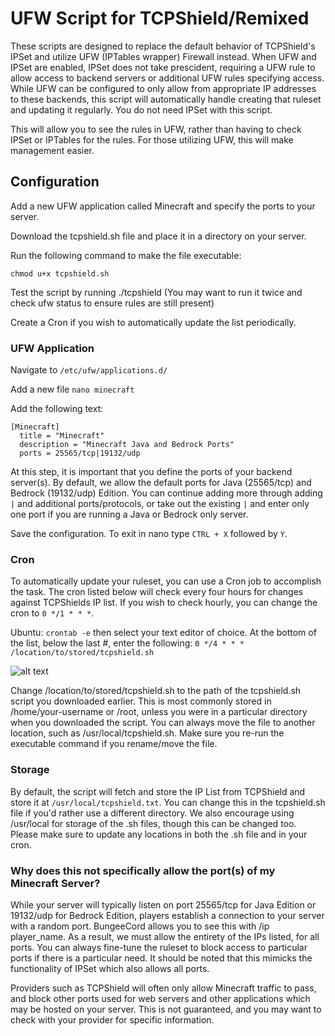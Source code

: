 # UFW Script for TCPShield/Remixed

These scripts are designed to replace the default behavior of TCPShield's IPSet and utilize UFW (IPTables wrapper) Firewall instead. When UFW and IPSet are enabled, IPSet does not take prescident, requiring a UFW rule to allow access to backend servers or additional UFW rules specifying access. While UFW can be configured to only allow from appropriate IP addresses to these backends, this script will automatically handle creating that ruleset and updating it regularly. You do not need IPSet with this script.

This will allow you to see the rules in UFW, rather than having to check IPSet or IPTables for the rules. For those utilizing UFW, this will make management easier.

## Configuration
Add a new UFW application called Minecraft and specify the ports to your server.

Download the tcpshield.sh file and place it in a directory on your server.

Run the following command to make the file executable:
```
chmod u+x tcpshield.sh
```

Test the script by running ./tcpshield (You may want to run it twice and check ufw status to ensure rules are still present)

Create a Cron if you wish to automatically update the list periodically.

### UFW Application
Navigate to ```/etc/ufw/applications.d/```

Add a new file ```nano minecraft```

Add the following text:
```
[Minecraft]
  title = "Minecraft"
  description = "Minecraft Java and Bedrock Ports"
  ports = 25565/tcp|19132/udp
```
At this step, it is important that you define the ports of your backend server(s). By default, we allow the default ports for Java (25565/tcp) and Bedrock (19132/udp) Edition. You can continue adding more through adding ```|``` and additional ports/protocols, or take out the existing ```|``` and enter only one port if you are running a Java or Bedrock only server.

Save the configuration. To exit in nano type ```CTRL + X``` followed by ```Y```. 

### Cron
To automatically update your ruleset, you can use a Cron job to accomplish the task. The cron listed below will check every four hours for changes against TCPShields IP list. If you wish to check hourly, you can change the cron to ```0 */1 * * *```. 

Ubuntu: ```crontab -e``` then select your text editor of choice. At the bottom of the list, below the last #, enter the following:
```0 */4 * * * /location/to/stored/tcpshield.sh```

![alt text](https://github.com/RemixFusion/Minecraft-Proxy-Protocol-UFW-Ruleset/blob/main/crontab.png?raw=true)

Change /location/to/stored/tcpshield.sh to the path of the tcpshield.sh script you downloaded earlier. This is most commonly stored in /home/your-username or /root, unless you were in a particular directory when you downloaded the script. You can always move the file to another location, such as /usr/local/tcpshield.sh. Make sure you re-run the executable command if you rename/move the file.

### Storage
By default, the script will fetch and store the IP List from TCPShield and store it at ```/usr/local/tcpshield.txt```. You can change this in the tcpshield.sh file if you'd rather use a different directory. We also encourage using /usr/local for storage of the .sh files, though this can be changed too. Please make sure to update any locations in both the .sh file and in your cron.

### Why does this not specifically allow the port(s) of my Minecraft Server?
While your server will typically listen on port 25565/tcp for Java Edition or 19132/udp for Bedrock Edition, players establish a connection to your server with a random port. BungeeCord allows you to see this with /ip player_name. As a result, we must allow the entirety of the IPs listed, for all ports. You can always fine-tune the ruleset to block access to particular ports if there is a particular need. It should be noted that this mimicks the functionality of IPSet which also allows all ports.

Providers such as TCPShield will often only allow Minecraft traffic to pass, and block other ports used for web servers and other applications which may be hosted on your server. This is not guaranteed, and you may want to check with your provider for specific information.


